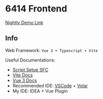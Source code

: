 # 6414 Frontend

[Nightly Demo Link](https://voice.hydev.org/)

## Info

Web Framework: `Vue 3 + Typescript + Vite`

Useful Documentations:

* [Script Setup SFC](https://v3.vuejs.org/api/sfc-script-setup.html#sfc-script-setup)
* [Vite Docs](https://vitejs.dev/guide/features.html)
* [Vue 3 Docs](https://v3.vuejs.org/)
* Recommended IDE: [VSCode](https://code.visualstudio.com/) + [Volar](https://marketplace.visualstudio.com/items?itemName=johnsoncodehk.volar)
* My IDE: IDEA + Vue Plugin
